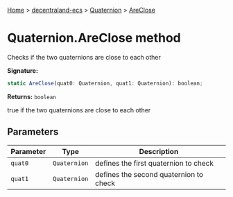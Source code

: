 [Home](./index) &gt; [decentraland-ecs](./decentraland-ecs.md) &gt; [Quaternion](./decentraland-ecs.quaternion.md) &gt; [AreClose](./decentraland-ecs.quaternion.areclose.md)

# Quaternion.AreClose method

Checks if the two quaternions are close to each other

**Signature:**
```javascript
static AreClose(quat0: Quaternion, quat1: Quaternion): boolean;
```
**Returns:** `boolean`

true if the two quaternions are close to each other

## Parameters

|  Parameter | Type | Description |
|  --- | --- | --- |
|  `quat0` | `Quaternion` | defines the first quaternion to check |
|  `quat1` | `Quaternion` | defines the second quaternion to check |

